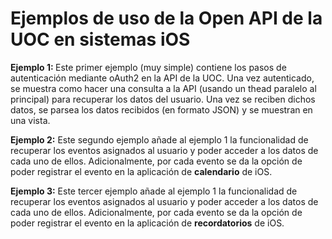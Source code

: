Ejemplos de uso de la Open API de la UOC en sistemas iOS 
============

<b>Ejemplo 1: </b> Este primer ejemplo (muy simple) contiene los pasos de autenticación mediante oAuth2 en la API de la UOC. Una vez autenticado, se muestra como hacer una consulta a la API (usando un thead paralelo al principal) para recuperar los datos del usuario. Una vez se reciben dichos datos, se parsea los datos recibidos (en formato JSON) y se muestran en una vista.

<b>Ejemplo 2:</b> Este segundo ejemplo añade al ejemplo 1 la funcionalidad de recuperar los eventos asignados al usuario y poder acceder a los datos de cada uno de ellos. Adicionalmente, por cada evento se da la opción de poder registrar el evento en la aplicación de <b>calendario</b> de iOS.

<b>Ejemplo 3:</b> Este tercer ejemplo añade al ejemplo 1 la funcionalidad de recuperar los eventos asignados al usuario y poder acceder a los datos de cada uno de ellos. Adicionalmente, por cada evento se da la opción de poder registrar el evento en la aplicación de <b>recordatorios</b> de iOS.
